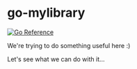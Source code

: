 # go-mylibrary

[![Go Reference](https://pkg.go.dev/badge/github.com/ifreespam/go-mylibrary.svg)](https://pkg.go.dev/github.com/ifreespam/go-mylibrary)

We're trying to do something useful here :)

Let's see what we can do with it...
